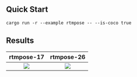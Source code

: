 ## Quick Start

```shell
cargo run -r --example rtmpose -- --is-coco true
```

## Results

|      rtmpose-17     |    rtmpose-26   |  
| :---------------: | :------------------------: |
| ![](https://github.com/jamjamjon/assets/releases/download/rtmpose/demo-rtmpose-17.jpg)  | ![](https://github.com/jamjamjon/assets/releases/download/rtmpose/demo-rtmpose-26.jpg)|